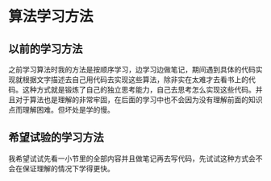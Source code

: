 # 算法学习方法

## 以前的学习方法

之前学习算法时我的方法是按顺序学习，边学习边做笔记，期间遇到具体的代码实现就根据文字描述去自己用代码去实现这些算法，除非实在太难才去看书上的代码。这种方式就是锻炼了自己的独立思考能力，自己去思考怎么实现这些代码。并且对于算法也是理解的非常牢固，在后面的学习中也不会因为没有理解前面的知识点而理解困难。但坏处是学的慢。

## 希望试验的学习方法

我希望试试先看一小节里的全部内容并且做笔记再去写代码，先试试这种方式会不会在保证理解的情况下学得更快。